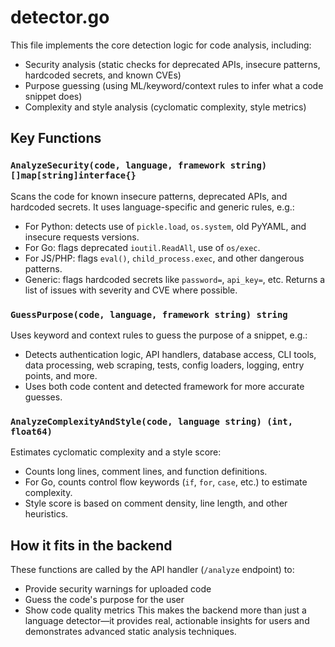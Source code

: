 # detector.go

This file implements the core detection logic for code analysis, including:
- Security analysis (static checks for deprecated APIs, insecure patterns, hardcoded secrets, and known CVEs)
- Purpose guessing (using ML/keyword/context rules to infer what a code snippet does)
- Complexity and style analysis (cyclomatic complexity, style metrics)

## Key Functions

### `AnalyzeSecurity(code, language, framework string) []map[string]interface{}`
Scans the code for known insecure patterns, deprecated APIs, and hardcoded secrets. It uses language-specific and generic rules, e.g.:
- For Python: detects use of `pickle.load`, `os.system`, old PyYAML, and insecure requests versions.
- For Go: flags deprecated `ioutil.ReadAll`, use of `os/exec`.
- For JS/PHP: flags `eval()`, `child_process.exec`, and other dangerous patterns.
- Generic: flags hardcoded secrets like `password=`, `api_key=`, etc.
Returns a list of issues with severity and CVE where possible.

### `GuessPurpose(code, language, framework string) string`
Uses keyword and context rules to guess the purpose of a snippet, e.g.:
- Detects authentication logic, API handlers, database access, CLI tools, data processing, web scraping, tests, config loaders, logging, entry points, and more.
- Uses both code content and detected framework for more accurate guesses.

### `AnalyzeComplexityAndStyle(code, language string) (int, float64)`
Estimates cyclomatic complexity and a style score:
- Counts long lines, comment lines, and function definitions.
- For Go, counts control flow keywords (`if`, `for`, `case`, etc.) to estimate complexity.
- Style score is based on comment density, line length, and other heuristics.

## How it fits in the backend
These functions are called by the API handler (`/analyze` endpoint) to:
- Provide security warnings for uploaded code
- Guess the code's purpose for the user
- Show code quality metrics
This makes the backend more than just a language detector—it provides real, actionable insights for users and demonstrates advanced static analysis techniques.

